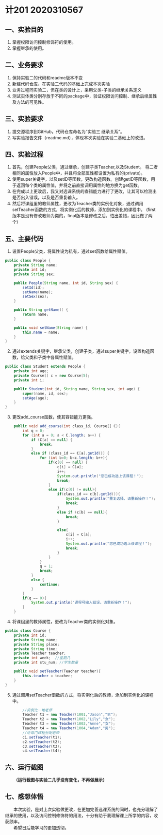 # 计201  2020310567
## 一、实验目的
1. 掌握权限访问控制修饰符的使用。
2. 掌握继承的使用。

## 二、业务要求
1. 保持实验二的代码和readme版本不变
2. 新建代码仓库，在实验二代码的基础上完成本次实验
3. 业务过程同实验二，但在类的设计上，采用父类-子类的继承关系定义
4. 测试实体类分别存放于不同的package中，验证权限访问控制、继承后续属性及方法的可见性。

## 三、实验要求
1. 提交源程序到GitHub，代码仓库命名为“实验三 继承关系”。
2. 写实验报告文件（readme.md），体现本次实验在实验二基础上的改进。

## 四、实验过程 
1. 首先，创建People父类，通过继承，创建子类Teacher,以及Student。
将二者相同的属性放入People中，并且将全部属性都设置为私有的(private)。
2. 使用super关键字，以及setID等函数，更改构造函数。创建getID等函数，用于返回每个类的属性值，并将之前直接调用属性的地方换为get函数。
3. 在完成以上更改后，我又对选课系统的查错能力进行了更改，让其可以检测出是否出入错误，以及是否重复输入。
4. 然后将课组里的教师属性，更改为Teacher类的实例化对象，通过调用setTeacher函数的方式，将实例化后的教师，添加到实例化的课程中。
(first版本是没有修改教师为类的，final版本是修改之后，怕出差错，因此做了两个)


## 五、主要代码
1. 设置People父类，将属性设为私有，通过set函数给属性赋值。
```java
public class People {
    private String name;
    private int id;
    private String sex;

    public People(String name, int id, String sex) {
        setId(id);
        setName(name);
        setSex(sex);
    }

    public String getName() {
        return name;
    }

    public void setName(String name) {
        this.name = name;
    }
}
```
2. 通过extends关键字，继承父类，创建子类，通过super关键字，设置构造函数，给父类和子类中各属性赋值。
```java
public class Student extends People {
    private int age;
    private Course[] c = new Course[5];
    private int i;

    public Student(int id, String name, String sex, int age) {
        super(name, id, sex);
        setAge(age);
    }
}
```
3. 更改add_course函数，使其容错能力更强。
```java
    public void add_course(int class_id, Course[] C){
        int q = 0;
        for (int a = 0; a < C.length; a++) {
            if (C[a] == null) {
                break;
            }
            else if (class_id == C[a].getId()) {
                for (int b=0; b<c.length; b++){
                    if(c[0] == null) {
                        c[i] = C[a];
                        i++;
                        System.out.println("您已成功选上该课程！");
                        break;
                    }
                    else if(c[0] != null){
                        if(class_id == c[b].getId()){
                            System.out.println("重复选择，请重新操作！");
                            break;
                        }
                        else if (c[b] == null){
                            break;
                        }

                        else{
                            c[i] = C[a];
                            i++;
                            System.out.println("您已成功选上该课程！");
                            break;
                        }
                    }
                }
                q = 1;
                break;
            }
            else {
                continue;
            }
        }
        if(q == 0){
            System.out.println("课程号输入错误，请重新操作！");
        }
    }

```
4. 将课组里的教师属性，更改为Teacher类的实例化对象。
```java
public class Course {
    private int id;
    private String name;
    private String place;
    private String time;
    private Teacher teacher;
    private int week;  //星期几
    private int stu_num; //学生数量

    public void setTeacher(Teacher teacher){
        this.teacher = teacher;
    }
}
```
5. 通过调用setTeacher函数的方式，将实例化后的教师，添加到实例化的课程中。
```java
        //实例化一堆老师
        Teacher t1 = new Teacher(1001,"Jason","男");
        Teacher t2 = new Teacher(1002,"Lily","女");
        Teacher t3 = new Teacher(1003,"Anne","女");
        Teacher t4 = new Teacher(1004,"Adam","男");
        //给每门课程分配老师
        c1.setTeacher(t1);
        c2.setTeacher(t2);
        c3.setTeacher(t3);
        c4.setTeacher(t4);
```

## 六、运行截图
&emsp;&emsp;**（运行截图与实验二几乎没有变化，不再做展示）**

## 七、感想体悟
&emsp;&emsp;本次实验，是对上次实验做更改，在更加完善选课系统的同时，也充分理解了继承的使用，以及访问控制修饰符的用法，十分有助于我理解课上所学的内容，收获颇丰。
<br>&emsp;&emsp;希望日后能学习的更加透彻。
